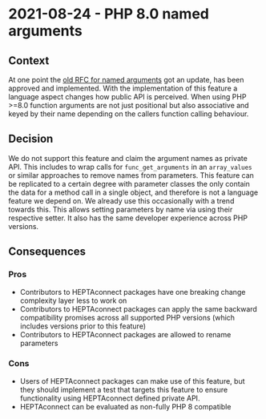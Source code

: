 # 2021-08-24 - PHP 8.0 named arguments

## Context

At one point the [old RFC for named arguments](https://wiki.php.net/rfc/named_params) got an update, has been approved and implemented.
With the implementation of this feature a language aspect changes how public API is perceived.
When using PHP >=8.0 function arguments are not just positional but also associative and keyed by their name depending on the callers function calling behaviour.


## Decision

We do not support this feature and claim the argument names as private API.
This includes to wrap calls for `func_get_arguments` in an `array_values` or similar approaches to remove names from parameters.
This feature can be replicated to a certain degree with parameter classes the only contain the data for a method call in a single object, and therefore is not a language feature we depend on.
We already use this occasionally with a trend towards this.
This allows setting parameters by name via using their respective setter.
It also has the same developer experience across PHP versions.


## Consequences

### Pros

* Contributors to HEPTAconnect packages have one breaking change complexity layer less to work on
* Contributors to HEPTAconnect packages can apply the same backward compatibility promises across all supported PHP versions (which includes versions prior to this feature)
* Contributors to HEPTAconnect packages are allowed to rename parameters


### Cons

* Users of HEPTAconnect packages can make use of this feature, but they should implement a test that targets this feature to ensure functionality using HEPTAconnect defined private API.
* HEPTAconnect can be evaluated as non-fully PHP 8 compatible
